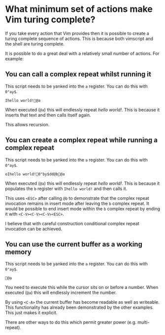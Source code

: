 What minimum set of actions make Vim turing complete?
=====================================================

If you take every action that Vim provides then it is possible to create a
turing complete sequence of actions. This is because both vimscript and the
shell are turing complete.

It is possible to do a great deal with a relatively small number of actions.
For example:

You can call a complex repeat whilst running it
-----------------------------------------------

This script needs to be yanked into the `a` register. You can do this with `0"ay$`.

```vimscript
Ihello world!@a
```

When executed (`@a`) this will endlessly repeat _hello world!_.
This is because it inserts that text and then calls itself again.

This allows recursion.

You can create a complex repeat while running a complex repeat
--------------------------------------------------------------

This script needs to be yanked into the `a` register. You can do this with `0"ay$`.

```vimscript
oIhello world!0"by$dd@b@a
```

When executed (`@a`) this will endlessly repeat _hello world!_.
This is because it populates the `b` register with `Ihello world!` and then calls it.

This uses `<ESC>` after calling `@b` to demonstrate that the complex repeat invocation
remains in insert mode after leaving the `b` complex repeat. It would be possible to end
insert mode within the `b` complex repeat by ending it with `<C-V><C-V><C-V><ESC>`.

I believe that with careful construction conditional complex repeat invocation
can be achieved.

You can use the current buffer as a working memory
--------------------------------------------------

This script needs to be yanked into the `a` register. You can do this with `0"ay$`.

```vimscript
@a
```

You need to execute this while the cursor sits on or before a number.
When executed (`@a`) this will endlessly increment the number.

By using `<C-A>` the current buffer has become readable as well as writeable.
This functionality has already been demonstrated by the other examples.
This just makes it explicit.

There are other ways to do this which permit greater power (e.g. multi-repeat).
